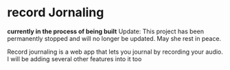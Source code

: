# record Jornaling
**currently in the process of being built**
Update: This project has been permanently stopped and will no longer be updated. May she rest in peace.

Record journaling is a web app that lets you journal by recording your audio. I will be adding several other features into it too
